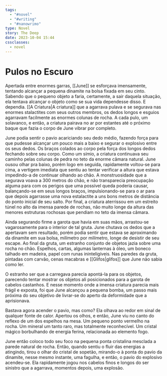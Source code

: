 ```yaml
---
tags:
  - "#novel"
  - "#writing"
  - "#nanowrimo"
type: Novel
story: The Deep
date: 2023-10-04 15:44
cssclasses:
  - novel
---
```


# Pulos no Escuro

Apertada entre enormes garras, [[June]] se esforçava imensamente, tentando alcançar a pequena dinamite na bolsa fixada em seu cinto. Sabendo que o pequeno objeto a faria, certamente, a sair daquela situação, ela tentava alcançar o objeto como se sua vida dependesse disso. E dependia. [[A Criatura|A criatura]] que a agarrava pulava e se segurava nas enormes stalactites com seus outros membros, os dedos longos e esguios agarravam facilmente as enormes colunas de rocha. A cada pulo, um solavanco, e então, a criatura pairava no ar por estantes até o próximo baque que fazia o corpo de June vibrar por completo.

June podia sentir o pavio acariciando seu dedo médio, fazendo força para que pudesse alcançar um pouco mais a baixo e segurar o explosivo entre os seus dedos. Os braços colados ao corpo pela força dos longos dedos fechando sobre seu corpo. Como um símio, a criatura continuava seu caminho pelas colunas de pedra no teto da enorme câmara natural. June ousou olhar pra baixo, porém logo em seguida, rapidamente voltou-se para cima, a vertigem imediata que sentiu ao tentar verificar a altura que estava impedindo-a de continuar olhando ao chão. A monstruosidade que a segurava voava a 300 metros do chão, e não transparecia preocupação alguma para com os perigos que uma possível queda poderia causar, balançando-se em seus longos braços, impulsionando-se para o ar para que depois agarrasse uma nova estalactite a uns bons metros de distância do ponto inicial de seu salto. Por final, a criatura aterrissou em um estreito túnel no alto da imensa parede de rochas, não muito longe da altura das menores estruturas rochosas que pendiam no teto da imensa câmara.

Ainda segurando firme a garota que havia em suas mãos, arrastou-se vagarosamente para o interior de tal gruta. June chutava os dedos que a apertavam sem resultado, porém podia sentir que estava se aproximando da dinamite em sua bolsa, milímetro por milímetro, longe de desistir de seu escape.
Ao final da gruta, um estranho conjunto de objetos jazia sobre uma rocha no chão. Espelhos, cartas, algumas lanternas à óleo, um boneco talhado em madeira, papel com runas ininteligíveis. Nas paredes da gruta, pintadas com carvão, cenas macabras e [[Glifos|glifos]] que June não sabia como ler.

O estranho ser que a carregava parecia apontá-la para os objetos, parecendo tentar mostrar os objetos ali posicionados para a garota de cabelos castanhos. E nesse momento onde a imensa criatura parecia mais frágil e exposta, foi que June alcançou a pequena bomba, um passo mais próxima do seu objetivo de livrar-se do aperto da deformidade que a aprisionava.

Bastava agora acender o pavio, mas como? Ela olhava ao redor em sinal de qualquer fonte de calor. Apertou os olhos, e então, June viu no canto do reflexo de um dos espelhos na mesa. Um pequeno ponto vermelho na rocha. Um mineral um tanto raro, mas totalmente reconhecível. Um cristal mágico borbulhando de energia ferina, relacionada ao elemento fogo.

June então coloco todo seu foco na pequena ponta cristalina mesclada a parede natural de rocha. Então, quando sentiu o fluir das energias a atingindo, tirou o olhar do cristal de sopetão, mirando-o à ponta do pavio da dinamite, nesse mesmo instante, uma fagulha, e então, o pavio do explosivo acendeu-se. Ela rapidamente jogou nos cabelos finos e longos do ser sinistro que a agarrava, momentos depois, uma explosão.

